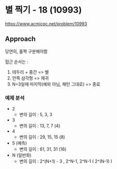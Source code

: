 
# 별 찍기 - 18 (10993)

https://www.acmicpc.net/problem/10993

## Approach

당연히, 홀짝 구분해야함

접근 순서는 :

1. 테두리 + 중간 => 별
2. 안쪽 삼각형 => 재귀
3. N=3일때 마지막(예외 아님, 패턴 그대로) => 종료

### 예제 분석

- 2
  - 변의 길이 : 5, 3, 3 
- 3
  - 변의 길이 : 13, 7, 7 (4)
- 4
  - 변의 길이 : 29, 15, 15 (8)
- 5 (예측)
  - 변의 길이 : 61, 31, 31 (16)
- N (일반화)
  - 변의 길이 :  2^(N+1) - 3    , 2^N-1, 2^N-1   ( 2^(N-1) )